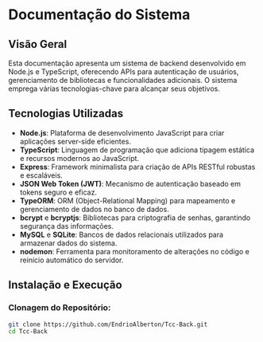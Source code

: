 # Documentação do Sistema

## Visão Geral

Esta documentação apresenta um sistema de backend desenvolvido em Node.js e TypeScript, oferecendo APIs para autenticação de usuários, gerenciamento de bibliotecas e funcionalidades adicionais. O sistema emprega várias tecnologias-chave para alcançar seus objetivos.

## Tecnologias Utilizadas

- **Node.js**: Plataforma de desenvolvimento JavaScript para criar aplicações server-side eficientes.
- **TypeScript**: Linguagem de programação que adiciona tipagem estática e recursos modernos ao JavaScript.
- **Express**: Framework minimalista para criação de APIs RESTful robustas e escaláveis.
- **JSON Web Token (JWT)**: Mecanismo de autenticação baseado em tokens seguro e eficaz.
- **TypeORM**: ORM (Object-Relational Mapping) para mapeamento e gerenciamento de dados no banco de dados.
- **bcrypt** e **bcryptjs**: Bibliotecas para criptografia de senhas, garantindo segurança das informações.
- **MySQL** e **SQLite**: Bancos de dados relacionais utilizados para armazenar dados do sistema.
- **nodemon**: Ferramenta para monitoramento de alterações no código e reinício automático do servidor.

## Instalação e Execução

### Clonagem do Repositório:

```sh
git clone https://github.com/EndrioAlberton/Tcc-Back.git
cd Tcc-Back
